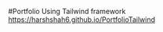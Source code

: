 #Portfolio Using Tailwind framework
<a href="" target="_blank">https://harshshah6.github.io/PortfolioTailwind</a>
